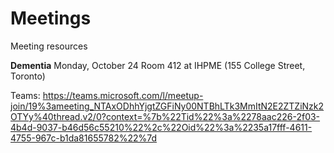 # Meetings
Meeting resources

**Dementia**
Monday, October 24
Room 412 at IHPME (155 College Street, Toronto)

Teams: https://teams.microsoft.com/l/meetup-join/19%3ameeting_NTAxODhhYjgtZGFiNy00NTBhLTk3MmItN2E2ZTZiNzk2OTYy%40thread.v2/0?context=%7b%22Tid%22%3a%2278aac226-2f03-4b4d-9037-b46d56c55210%22%2c%22Oid%22%3a%2235a17fff-4611-4755-967c-b1da81655782%22%7d
